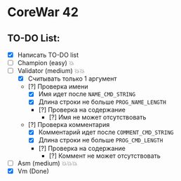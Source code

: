 # CoreWar 42

## TO-DO List:
- [X] Написать TO-DO list
- [ ] Champion      (easy)          :boom:
- [ ] Validator     (medium)        :boom::boom:
    - [X] Считывать только 1 аргумент
    - [?] Проверка имени
        - [X] Имя идет после `NAME_CMD_STRING`
        - [X] Длина строки не больше `PROG_NAME_LENGTH`
        - [?] Проверка на содержание
            - [?] Имя не может отсутствовать
    - [?] Проверка комментария
        - [X] Комментарий идет после `COMMENT_CMD_STRING`
        - [X] Длина строки не больше `PROG_CMD_LENGTH`
        - [?] Проверка на содержание
            - [?] Коммент не может отсутствовать
- [ ] Asm           (medium)        :boom::boom::boom:
- [X] Vm            (Done)